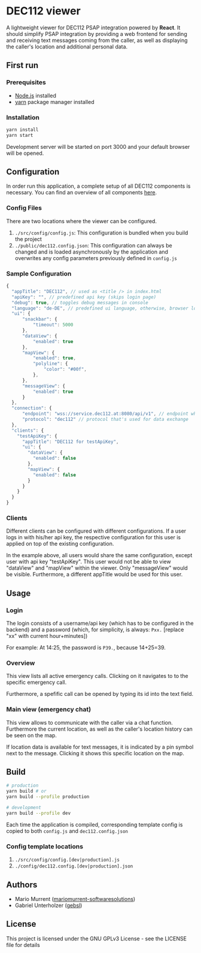 # DEC112 viewer

A lightweight viewer for DEC112 PSAP integration powered by **React**. It should simplify PSAP integration by providing a web frontend for sending and receiving text messages coming from the caller, as well as displaying the caller's location and additional personal data.

## First run

### Prerequisites

*  [Node.js](https://nodejs.org/en/) installed
*  [yarn](https://yarnpkg.com/en/) package manager installed

### Installation

```sh
yarn install
yarn start
```

Development server will be started on port 3000 and your default browser will be opened.

## Configuration

In order run this application, a complete setup of all DEC112 components is necessary. You can find an overview of all components [here](https://github.com/dec112).

### Config Files

There are two locations where the viewer can be configured.

1. `./src/config/config.js`: This configuration is bundled when you build the project
2. `./public/dec112.config.json`: This configuration can always be changed and is loaded asynchronously by the application and overwrites any config parameters previously defined in `config.js`

### Sample Configuration

```javascript
{
  "appTitle": "DEC112", // used as <title /> in index.html
  "apiKey": "", // predefined api key (skips login page)
  "debug": true, // toggles debug messages in console
  "language": "de-DE", // predefined ui language, otherwise, browser locale is used (currently only used to determine date-time locale)
  "ui": {
      "snackbar": {
          "timeout": 5000
      },
      "dataView": {
          "enabled": true
      },
      "mapView": {
          "enabled": true,
          "polyline": {
              "color": "#00f",
          },
      },
      "messageView": {
          "enabled": true
      }
  },
  "connection": {
      "endpoint": "wss://service.dec112.at:8080/api/v1", // endpoint which the viewer tries to connect to
      "protocol": "dec112" // protocol that's used for data exchange
  },
  "clients": {
    "testApiKey": {
      "appTitle": "DEC112 for testApiKey",
      "ui": {
        "dataView": {
          "enabled": false
        },
        "mapView": {
          "enabled": false
        }
      }
    }
  }
}
```

### Clients

Different clients can be configured with different configurations. If a user logs in with his/her api key, the respective configuration for this user is applied on top of the existing configuration.

In the example above, all users would share the same configuration, except user with api key "testApiKey". This user would not be able to view "dataView" and "mapView" within the viewer. Only "messageView" would be visible. Furthermore, a different appTitle would be used for this user.

## Usage

### Login

The login consists of a username/api key (which has to be configured in the backend) and a password (which, for simplicity, is always: `Pxx.` [replace "xx" with current hour+minutes])

For example: At 14:25, the password is `P39.`, because 14+25=39.

### Overview

This view lists all active emergency calls. Clicking on it navigates to to the specific emergency call.

Furthermore, a spefific call can be opened by typing its id into the text field.

### Main view (emergency chat)

This view allows to communicate with the caller via a chat function. Furthermore the current location, as well as the caller's location history can be seen on the map.

If location data is available for text messages, it is indicated by a pin symbol next to the message. Clicking it shows this specific location on the map.


## Build

```sh
# production
yarn build # or
yarn build --profile production

# development
yarn build --profile dev
```

Each time the application is compiled, corresponding template config is copied to both `config.js` and `dec112.config.json`

### Config template locations

1. `./src/config/config.[dev|production].js`
2. `./config/dec112.config.[dev|production].json`

## Authors

*  Mario Murrent ([mariomurrent-softwaresolutions](https://github.com/mariomurrent-softwaresolutions))
*  Gabriel Unterholzer ([gebsl](https://github.com/gebsl))

## License

This project is licensed under the GNU GPLv3 License - see the LICENSE file for details